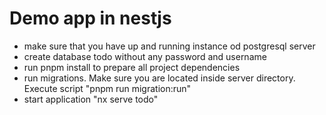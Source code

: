 # Demo app in nestjs

- make sure that you have up and running instance od postgresql server
- create database todo without any password and username
- run pnpm install to prepare all project dependencies
- run migrations. Make sure you are located inside server directory. Execute script "pnpm run migration:run"
- start application "nx serve todo"
